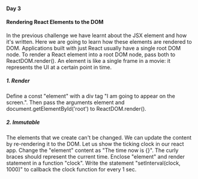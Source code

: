 #### Day 3
#### Rendering React Elements to the DOM

In the previous challenge we have learnt about the JSX element and how it's written. Here we are going to learn how these elements are rendered to DOM. Applications built with just React usually have a single root DOM node. 
To render a React element into a root DOM node, pass both to ReactDOM.render(). An element is like a single frame in a movie: it represents the UI at a certain point in time. 


##### 1. Render 
Define a const "element" with a div tag "I am going to appear on the screen.". Then pass the arguments element and document.getElementById('root') to ReactDOM.render(). 

##### 2. Immutable
The elements that we create can't be changed. We can update the content by re-rendering it to the DOM. Let us show the ticking clock in our react app. Change the "element" content as "The time now is {}". The curly braces should represent the current time. Enclose "element" and render statement in a function "clock". Write the statement "setInterval(clock, 1000)" to callback the clock function for every 1 sec.   

